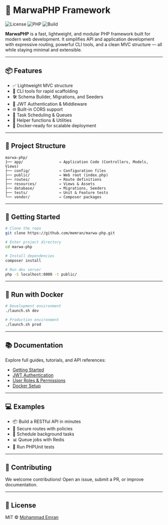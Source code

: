 # 🚀 MarwaPHP Framework

![License](https://img.shields.io/badge/license-MIT-blue.svg)
![PHP](https://img.shields.io/badge/php-8.2%2B-orange)
![Build](https://img.shields.io/badge/build-passing-brightgreen)

**MarwaPHP** is a fast, lightweight, and modular PHP framework built for modern web development. It simplifies API and application development with expressive routing, powerful CLI tools, and a clean MVC structure — all while staying minimal and extensible.

---

## 📦 Features

- ✅ Lightweight MVC structure
- 🔧 CLI tools for rapid scaffolding
- 🛠 Schema Builder, Migrations, and Seeders
- 🔐 JWT Authentication & Middleware
- 🌐 Built-in CORS support
- 📅 Task Scheduling & Queues
- 🧰 Helper functions & Utilities
- 🐳 Docker-ready for scalable deployment

---

## 📁 Project Structure

```
marwa-php/
├── app/                → Application Code (Controllers, Models, Views)
├── config/             → Configuration files
├── public/             → Web root (index.php)
├── routes/             → Route definitions
├── resources/          → Views & Assets
├── database/           → Migrations, Seeders
├── tests/              → Unit & Feature tests
└── vendor/             → Composer packages
```

---

## 🚀 Getting Started

```bash
# Clone the repo
git clone https://github.com/memran/marwa-php.git

# Enter project directory
cd marwa-php

# Install dependencies
composer install

# Run dev server
php -S localhost:8000 -t public/
```

---

## 🐳 Run with Docker

```bash
# Development environment
./launch.sh dev

# Production environment
./launch.sh prod
```

---

## 📚 Documentation

Explore full guides, tutorials, and API references:

- [Getting Started](docs/getting_started.md)
- [JWT Authentication](docs/jwt_authentication_tutorial.md)
- [User Roles & Permissions](docs/user_roles_policy_tutorial.md)
- [Docker Setup](docs/docker_tutorial.md)

---

## 💻 Examples

- 📦 Build a RESTful API in minutes
- 🔐 Secure routes with policies
- 🧠 Schedule background tasks
- 📊 Queue jobs with Redis
- 🧪 Run PHPUnit tests

---

## 🤝 Contributing

We welcome contributions! Open an issue, submit a PR, or improve documentation.

---

## 📄 License

MIT © [Mohammad Emran](https://github.com/memran)

